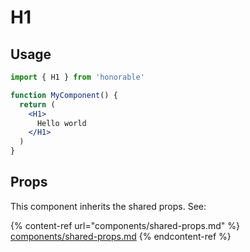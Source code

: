 # H1

## Usage

```jsx
import { H1 } from 'honorable'

function MyComponent() {
  return (
    <H1>
      Hello world
    </H1>
  )
}
```

## Props

This component inherits the shared props. See:

{% content-ref url="components/shared-props.md" %}
[components/shared-props.md](components/shared-props.md)
{% endcontent-ref %}

